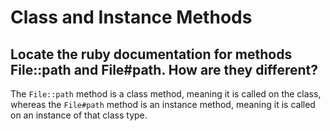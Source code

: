 # Class and Instance Methods

## Locate the ruby documentation for methods File::path and File#path. How are they different?

The `File::path` method is a class method, meaning it is called on the class, whereas the `File#path` method is an instance method, meaning it is called on an instance of that class type.